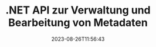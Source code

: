 ---
############################# Static ############################
layout: "product"
date: 2023-08-26T11:56:43
draft: false

product: "Metadata"
product_tag: "metadata"
platform: ".NET"
platform_tag: "net"

############################# Head ############################
head_title: ".NET API zum Lesen, Anzeigen, Extrahieren, Entfernen und Exportieren von Metadaten"
head_description: "C# .NET Metadaten-API zum Lesen, Schreiben, Bearbeiten, Analysieren, Suchen, Extrahieren, Entfernen, Vergleichen und Exportieren von Metadaten von PDF Word Excel PPTX Outlook Audio Video und Bildern."

############################# Header ############################
title: ".NET API zur Verwaltung und Bearbeitung von Metadaten"
description: "Erstellen Sie .NET Anwendungen zum Lesen, Bearbeiten, Entfernen, Abrufen, Suchen, Vergleichen, Ersetzen und Exportieren von Metadateninformationen aller gängigen Dokument- und Bilddateiformate."
button:
    enable: true

############################# SubMenu ############################
submenu:
    enable: true
    
    left:
        img_alt: "GroupDocs.Metadata for .NET"
        image: "https://www.groupdocs.cloud/templates/groupdocs/images/product-logos/groupdocs-metadata-net.png"
        product: "GroupDocs.Metadata"
        platform: ".NET"
        
    middle:
        button:
            # button loop
            - link: "#overview"
              text: "Überblick"

            # button loop
            - link: "#features"
              text: "Funktionen"

            # button loop
            - link: "#support"
              text: "Unterstützung"

            # button loop
            - link: "https://products.groupdocs.app/metadata"
              text: "Live-Demo"

            # button loop
            - link: "https://purchase.groupdocs.com/pricing/metadata/net"
              text: "Preisgestaltung"

    right:
        link_download: "https://downloads.groupdocs.com/metadata"
        link_learn: "https://docs.groupdocs.com/metadata/net/"
        link_buy: "https://purchase.groupdocs.com"

############################# Overview ############################
overview:
    enable: true
    content: |
      Die GroupDocs.Metadata for .NET API lässt sich einfach in C#, ASP .NET und andere .NET -basierte Anwendungen integrieren, sodass Ihre Endbenutzer Metadaten aus einer Reihe von Bildern, Dokumenten und anderen Mediendateiformaten bearbeiten können, ohne externe Software installieren zu müssen. Die .NET Metadatenbibliothek unterstützt die Erstellung von Tools zum schnellen Hinzufügen von Funktionen zum Anzeigen, Bearbeiten, Entfernen, Extrahieren, Vergleichen und Exportieren von Metadaten zu einer Reihe von branchenüblichen Dokumentenformaten wie PDF, Microsoft Office Word, Excel Tabellenkalkulationen, PowerPoint Präsentationen, Outlook E-Mails, Project, Visio Diagrammen, OneNote, Bildern, AutoCAD, Photoshop, Audio-, Video- und Metadateien.  

      Die Metadaten-API ist sehr flexibel und einfach zu bedienen. Sie ruft die Dokumentdatei als Eingabe ab, analysiert die Metadateninformationen, ermöglicht die Ausführung unterstützter Metadatenoperationen und speichert die geänderte Datei, um bei zukünftiger Verwendung schnell darauf zugreifen zu können. Es funktioniert mit den wichtigsten Metadatenstandards wie integrierten, XMP, EXIF, IPTC, Image Resource Blocks, ID3 und benutzerdefinierten Metadateneigenschaften. Über die GroupDocs.Metadata for .NET -API können Sie auch zwei Dokumente vergleichen, um Unterschiede und Ähnlichkeiten in ihren Metadateneigenschaften zu ermitteln. Sie können auch Metadaten der erforderlichen Dokumente nach Excel, CSV oder DataSet exportieren.

      GroupDocs.Metadata for .NET kann zur Entwicklung von Anwendungen in jeder Entwicklungsumgebung verwendet werden, die auf die .NET -Plattform abzielt. Es ist mit allen auf .NET basierenden Sprachen kompatibel und unterstützt gängige Betriebssysteme (Windows, Linux, Mac OS), auf denen Mono- oder .NET -Frameworks (einschließlich .NET Core) installiert werden können.
    tabs:
      enable: true
      
      ## TAB ONE ##
      tab_one:
        description: |
          Im Folgenden finden Sie eine Übersicht über GroupDocs.Metadata for .NET:
      
        left:
          enable: true
          icon: "fas fa-file-image"
          title: "Mit Bildern arbeiten"
          content: |
            * XMP Metadaten
            * EXIF Metadaten
            * IPTC-IIM Metadaten
            * PSD Metadaten
            * CAD Metadaten
            * Zusätzliche IFD-Tags analysieren
        
        right:
          enable: true
          icon: "fab fa-html5"
          title: "Arbeiten mit Audio & Video"
          content: |
            * Erkennung des Runtime-Formats MP3
            * Lyrics3 Tag lesen
            * MPEG Audio Informationen lesen
            * AVI Header-Informationen lesen
            * Matroska-Untertitel lesen
            * Daten nach Excel oder CSV exportieren
      
      ## TAB TWO ##
      tab_two:
        description: |
          GroupDocs.Metadata for .NET unterstützt Folgendes [Dateiformate für Dokumente](https://docs.groupdocs.com/metadata/net/supported-document-formats/):

        left:
          enable: true
          table:
            # table loop
            - title: "Microsoft Office"
              content: |
                * **Word:** DOC, DOCX, DOCM, DOT, DOTX, DOTM, RTF, TXT
                * **Excel:** XLS, XLSX, XLSM, XLSB, XLTM, XLT, XLTM, XLTX, XLAM, SXC, SpreadsheetML
                * **PowerPoint:** PPT, PPTX, PPS, PPSX, PPSM, POT, POTM, POTX, PPTM
                * **Visio:** VSD, VDX, VSS, VSSX, VSX, VST, VSTX, VTX, VSDX, VDW, VSTM, VSSM, VSDM
                * **Project:** MPP
                * **Outlook:** MSG, EML, EMLX, PST, OST
                * **OneNote:** ONE

        right:
          enable: true
          table:
            # table loop
            - title: "Andere Formate"
              content: |
                * **OpenDocument**: ODT, ODS
                * **Portable**: PDF
                * **Photoshop**: PSD
                * **AutoCAD**: DWG, DXF
                * **Audio**:  MP3, WAV
                * **Video**: AVI, MOV, QT, FLV
                * **Metafiles**: EMF, WMF
                * **vCard**: VCF, VCR
                * **Bilder**: JPG, JPEG, JPE, JP2, PNG, GIF, TIFF, WebP, BMP, DJVU, DJV, DICOM
                * **Matroska Media Container**: MKV, MKA, MK3D, WEBM
                * **OpenType**: OTF, OTC, TTF, TTC
                * **Andere**: EPUB, ZIP, TORRENT, ASF

      ## TAB THREE ##
      tab_three:
        description: |
          GroupDocs.Metadata for .NET unterstützt die folgenden Betriebssysteme, Frameworks und Paketmanager:
        
        left:
          enable: true
          table:
            # table loop
            - icon: "fab fa-windows"
              title: "Betriebssysteme"
              content: |
                * Windows Desktop
                * Windows Server
                * Windows Azure
                * Linux

            # table loop
            - icon: "fas fa-code"
              title: "Unterstützte Frameworks"
              content: |
                * .NET Framework 2.0 oder höher
                * Mono Framework 1.2 oder höher
                * .NET Standard 2.0
                * .NET Core 2.0
                * .NET Core 2.1
        right:
          enable: true
          table:
            # table loop
            - icon: "fas fa-box"
              title: "Paketmanager"
              content: |
                * NuGet

            # table loop
            - icon: "fas fa-tools"
              title: "Entwicklungsumgebungen"
              content: |
                * Microsoft Visual Studio
                * Xamarin.Android
                * Xamarin.IOS
                * Xamarin.Mac
                * MonoDevelop

############################# Features ############################
features:
    enable: true
    title: "GroupDocs.Metadata for .NET Funktionen"

    feature:
      # feature loop
      - icon: "fas fa-copy"
        content: "Identifizieren Sie integrierte und benutzerdefinierte Metadaten"
       
      # feature loop
      - icon: "fas fa-eye"
        content: "Versteckte Daten in Microsoft Word, Excel, PowerPoint & PDF abrufen und entfernen"

      # feature loop
      - icon: "fas fa-bolt"
        content: "Laufzeiterkennung des Dokumentdateityps"
      
      # feature loop
      - icon: "fas fa-file-powerpoint"
        content: "Fähigkeit, digitale Signaturen zu erkennen/zu entfernen"

      # feature loop
      - icon: "fas fa-code"
        content: "Identify Passwortschutz und Support für den Matroska Multimedia Container"

      # feature loop
      - icon: "fas fa-cloud"
        content: "Miniaturansichten abrufen und Bildvorschauen für unterstützte Formate rendern"

      # feature loop
      - icon: "fas fa-remove-format"
        content: "Ermitteln Sie den MIME-Typ einer bestimmten Datei oder eines bestimmten Dateistreams"

      # feature loop
      - icon: "fas fa-comment-slash"
        content: "Generieren Sie Bildvorschauen für EPUB, CAD, EML & MSG Dateien"

      # feature loop
      - icon: "fas fa-location-arrow"
        content: "Verwenden Sie den definierten Schlüssel, um die Metadateneigenschaft unterstützter Formate zu lesen"

      # feature loop
      - icon: "fas fa-border-all"
        content: "Metadaten von E-Mail-Nachrichten lesen und OpenType-Schriftdateien analysieren"

      # feature loop
      - icon: "fas fa-wrench"
        content: "Matroska-Untertitel lesen und Metadaten von Audio und Video Dateien abrufen"

      # feature loop
      - icon: "fas fa-columns"
        content: "Holen Sie sich Metadaten von Archivformaten und Torrents"

      # feature loop
      - icon: "fas fa-file-word"
        content: "Vergleichen Sie die Metadateneigenschaften unterstützter Formate und Identitätsunterschiede oder Ähnlichkeiten"

      # feature loop
      - icon: "fas fa-envelope"
        content: "Suchen Sie nach Metadateneigenschaften von Dateien und zählen Sie alle Arten von Metadaten auf"

      # feature loop
      - icon: "fas fa-print"
        content: "Metadateneigenschaften unterstützter Dateiformate ersetzen"

      # feature loop
      - icon: "fas fa-file-archive"
        content: "Extrahieren Sie Metadaten aus Microsoft Excel -Dateien ab Excel 95"

      # feature loop
      - icon: "fas fa-lock"
        content: "Finden Sie Fotos, die mit einer bestimmten Kamera aufgenommen wurden"

      # feature loop
      - icon: "fas fa-file-code"
        content: "Importieren Sie Bilder, Metadateneigenschaften und entfernen Sie Standortinformationen aus Fotos"

      # feature loop
      - icon: "fas fa-fill-drip"
        content: "Metadaten und Kommentare aus Berichten und Dokumenten entfernen"
        
      # feature loop
      - icon: "fas fa-file-excel"
        content: "Extrahieren Sie Textmetadaten aus PNG Bilddateien"

      # feature loop
      - icon: "fas fa-heading"
        content: "Reduzierung des Speicherverbrauchs von Dokumenten und Bildern"

      # feature loop
      - icon: "fas fa-project-diagram"
        content: "Aktualisieren Sie die Eigenschaften von EXIF Metadaten in WEBP-, PNG - und PSD -Dateien"

      # feature loop
      - icon: "fas fa-cube"
        content: "Extrahieren Sie XMP Metadateneigenschaften in MOV, MP3 und WEBP-Dateien"

      # feature loop
      - icon: "fab fa-uncharted"
        content: "Hinzufügen, Aktualisieren und Löschen von IPTC Metadatenpaketen in TIFF Bildern"

        
    more_feature:
      # more_feature_loop
      - title: "Schnelles Abrufen von Metadateneigenschaften"
        content: |
          Mit der GroupDocs.Metadata for .NET API ist das Manipulieren beliebiger Metadaten für unterstützte Dateiformate eine ziemlich einfache Angelegenheit. Der folgende Code zeigt, wie einfach es ist, Photoshop Metadaten mit C# aus einer JPEG -Datei zu entfernen:
          ```cs
          using (var metadata = new GroupDocs.Metadata.Metadata("sample.jpeg"))
          {
            var root = metadata.GetRootPackage();
            root.RemoveImageResourcePackage();
            metadata.Save("output.jpeg");
          }
          ```      
      # more_feature_loop
      - title: "Abrufen und Manipulieren von versteckten Daten"
        content: "GroupDocs.Metadata for .NET bietet einen praktischen Mechanismus zum Abrufen und Entfernen versteckter Daten in PDF sowie Microsoft Word, Excel und PowerPoint Dokumenten. Sie können Kommentare bearbeiten, Felder, versteckte Seiten, Formularfelder, Anmerkungen und mehr zusammenführen."

############################# Support ############################
support:
    enable: true

############################# Solutions ############################
solutions:
    enable: true
    title: "GroupDocs.Metadata bietet APIs zum Anzeigen von Dokumenten für andere beliebte Entwicklungsumgebungen"

    solution:
        # solution loop
        - img_alt: "GroupDocs.Metadata for Java"
          image: "https://www.groupdocs.cloud/templates/groupdocs/images/product-logos/groupdocs-metadata-java.png"
          product: "GroupDocs.Metadata"
          platform: "Java"
          link: "/metadata/java/"

############################# Back to top ###############################
back_to_top:
  enable: true
---